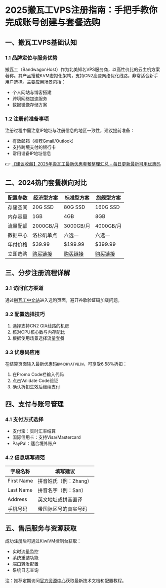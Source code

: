 # 2025搬瓦工VPS注册指南：手把手教你完成账号创建与套餐选购

## 一、搬瓦工VPS基础认知
### 1.1 品牌定位与服务优势
搬瓦工（BandwagonHost）作为北美知名VPS服务商，以高性价比的云主机方案著称。其产品搭载KVM虚拟化架构，支持CN2高速网络优化线路，非常适合新手用户选择。主要应用场景包括：
- 个人网站与博客搭建
- 跨境网络加速服务
- 数据镜像存储方案

### 1.2 注册前准备事项
注册过程中需注意IP地址与注册信息的地区一致性，建议提前准备：
- 有效邮箱（推荐Gmail/Outlook）
- 支持跨境支付的银行卡
- 常用设备IP地址信息

👉 [【建议收藏】2025年搬瓦工最新优惠套餐整理汇总 - 每日更新最新可用优惠码](https://bit.ly/banwagon)

## 二、2024热门套餐横向对比
| 配置参数       | 经济型方案 | 标准型方案 | 旗舰型方案 |
|----------------|------------|------------|------------|
| 存储空间       | 20G SSD    | 80G SSD    | 160G SSD   |
| 内存容量       | 1GB        | 4GB        | 8GB        |
| 流量配额       | 2000GB/月  | 3000GB/月  | 4000GB/月  |
| 数据中心       | 洛杉矶单点 | 六选一     | 六选一     |
| 年付价格       | $39.99     | $199.99    | $399.99    |
| 立即选购       | [购买链接](https://bit.ly/banwagon) | [购买链接](https://bit.ly/banwagon) | [购买链接](https://bit.ly/banwagon) |

## 三、分步注册流程详解
### 3.1 访问官方渠道
通过[搬瓦工中文站](https://bit.ly/banwagon)进入选购页面，避开谷歌验证码加载问题。

### 3.2 配置选择技巧
1. 选择支持CN2 GIA线路的机房
2. 核对CPU核心数与内存配比
3. 根据使用场景选择流量套餐

### 3.3 优惠码应用
在结算页面输入最新优惠码`BWH3HYATVBJW`，可享受6.58%折扣：
1. 在Promo Code栏输入代码
2. 点击Validate Code验证
3. 确认折扣生效后继续支付

## 四、支付与账号管理
### 4.1 支付方式选择
- 支付宝：实时汇率结算
- 国际信用卡：支持Visa/Mastercard
- PayPal：适合境外账户

### 4.2 信息填写规范
| 字段名称       | 填写建议               |
|----------------|------------------------|
| First Name     | 拼音姓氏（例：Zhang）  |
| Last Name      | 拼音名字（例：San）    |
| Address        | 英文地址或拼音直译     |
| 手机号码       | 带国际区号的真实号码   |

## 五、售后服务与资源获取
成功注册后可通过KiwiVM控制台获取：
- 实时流量监控
- 系统重装功能
- 端口转发配置
- 系统日志查询

注：推荐定期访问[官方资源中心](https://bit.ly/banwagon)获取最新技术文档和配置教程。